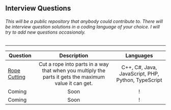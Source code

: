## Interview Questions
###### This will be a public repository that anybody could contribute to. There will be interview question solutions in a coding language of your choice. I will try to add new questions occasionaly.
---
| Question                               | Description                                                                                           | Languages  |
| -------------                          |:-------------:                                                                                        | :--------: |
| [Rope Cutting](./ropeCuttingQuestion/)  | Cut a rope into parts in a way that when you multiply the parts it gets the maximum value it can get. | C++,  C#,  Java,  JavaScript,  PHP,  Python,  TypeScript|
| Coming                                 | Soon                                                                                                  |   !      |
| Coming                                 | Soon                                                                                                  |    !      |
